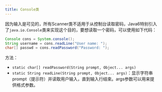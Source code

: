 ```yaml
---
title: Console类
---
```


因为输入是可见的，所有Scanner类不适用于从控制台读取密码，Java6特别引入了`java.io.Console`类来实现这个目的，要想读取一个密码，可以使用如下代码：

```java
Console cons = System.console();
String username = cons.readLine("User name: ");
char[] passwd = cons.readPassword("Password: ");
```

方法：

- `static char[] readPassword(String prompt, Object... args)`
- `static String readLine(String prompt, Object... args)`：显示字符串prompt（提示符）并读取用户输入，直到输入行结束。args参数可以用来提供格式参数。